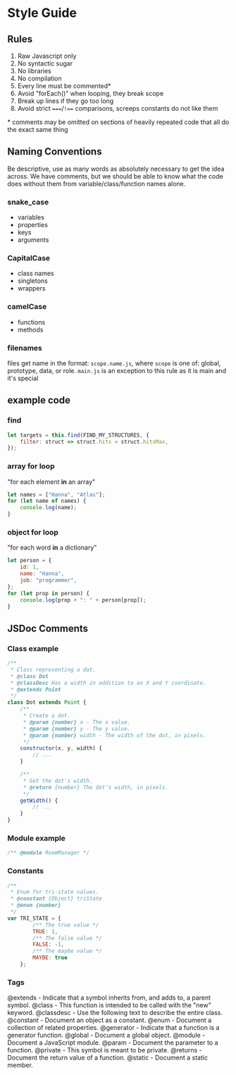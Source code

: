 # Style Guide

## Rules
1. Raw Javascript only
2. No syntactic sugar
3. No libraries
4. No compilation
5. Every line must be commented*
6. Avoid "forEach()" when looping, they break scope
7. Break up lines if they go too long
8. Avoid strict `===`/`!==` comparisons, screeps constants do not like them

\* comments may be omitted on sections of heavily repeated code that all do the exact same thing


## Naming Conventions
Be descriptive, use as many words as absolutely necessary to get the idea across.
We have comments, but we should be able to know what the code does without them 
from variable/class/function names alone.
### snake_case
- variables
- properties
- keys
- arguments
### CapitalCase
- class names
- singletons
- wrappers
### camelCase
- functions
- methods
### filenames
files get name in the format: `scope.name.js`, where `scope` is one of: global, prototype, data, or role.
`main.js` is an exception to this rule as it is main and it's special

## example code

### find
```javascript
let targets = this.find(FIND_MY_STRUCTURES, {
    filter: struct => struct.hits < struct.hitsMax,
});
```

### array for loop
"for each element **in** an array"
```javascript
let names = ["Hanna", "Atlas"];
for (let name of names) {
    console.log(name);
}
```

### object for loop
"for each word **in** a dictionary"
```javascript
let person = {
    id: 1,
    name: "Hanna",
    job: "programmer",
};
for (let prop in person) {
    console.log(prop + ": " + person[prop]);
}
```

## JSDoc Comments

### Class example
```javascript
/**
 * Class representing a dot.
 * @class Dot
 * @classDesc Has a width in addition to an X and Y coordinate.
 * @extends Point
 */
class Dot extends Point {
    /**
     * Create a dot.
     * @param {number} x - The x value.
     * @param {number} y - The y value.
     * @param {number} width - The width of the dot, in pixels.
     */
    constructor(x, y, width) {
        // ...
    }

    /**
     * Get the dot's width.
     * @return {number} The dot's width, in pixels.
     */
    getWidth() {
        // ...
    }
}
```
### Module example
```javascript
/** @module RoomManager */
```

### Constants
```javascript
/**
 * Enum for tri-state values.
 * @constant {Object} triState
 * @enum {number}
 */
var TRI_STATE = {
        /** The true value */
        TRUE: 1,
        /** The false value */
        FALSE: -1,
        /** The maybe value */
        MAYBE: true
    };
```

### Tags
@extends - Indicate that a symbol inherits from, and adds to, a parent symbol.
@class - This function is intended to be called with the "new" keyword.
@classdesc - Use the following text to describe the entire class.
@constant - Document an object as a constant.
@enum - Document a collection of related properties.
@generator - Indicate that a function is a generator function.
@global - Document a global object.
@module - Document a JavaScript module.
@param - Document the parameter to a function.
@private - This symbol is meant to be private.
@returns - Document the return value of a function.
@static - Document a static member.